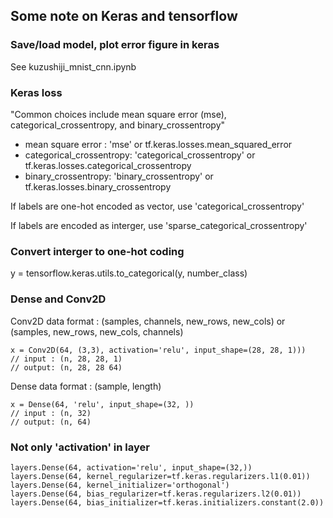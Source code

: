 ## Some note on Keras and tensorflow

### Save/load model, plot error figure in keras
See kuzushiji_mnist_cnn.ipynb
### Keras loss
"Common choices include mean square error (mse), categorical_crossentropy, and binary_crossentropy"

* mean square error : 'mse' or tf.keras.losses.mean_squared_error
* categorical_crossentropy: 'categorical_crossentropy' or tf.keras.losses.categorical_crossentropy
* binary_crossentropy: 'binary_crossentropy' or tf.keras.losses.binary_crossentropy

If labels are one-hot encoded as vector, use 'categorical_crossentropy'

If labels are encoded as interger, use 'sparse_categorical_crossentropy'

### Convert interger to one-hot coding
y = tensorflow.keras.utils.to_categorical(y, number_class)

### Dense and Conv2D
Conv2D data format :  (samples, channels, new_rows, new_cols)  or  (samples, new_rows, new_cols, channels) 
    
    x = Conv2D(64, (3,3), activation='relu', input_shape=(28, 28, 1))) 
    // input : (n, 28, 28, 1)
    // output: (n, 28, 28 64)

Dense data format : (sample, length)

    x = Dense(64, 'relu', input_shape=(32, )) 
    // input : (n, 32)
    // output: (n, 64)

### Not only 'activation' in layer
    layers.Dense(64, activation='relu', input_shape=(32,))
    layers.Dense(64, kernel_regularizer=tf.keras.regularizers.l1(0.01))
    layers.Dense(64, kernel_initializer='orthogonal')
    layers.Dense(64, bias_regularizer=tf.keras.regularizers.l2(0.01))
    layers.Dense(64, bias_initializer=tf.keras.initializers.constant(2.0))